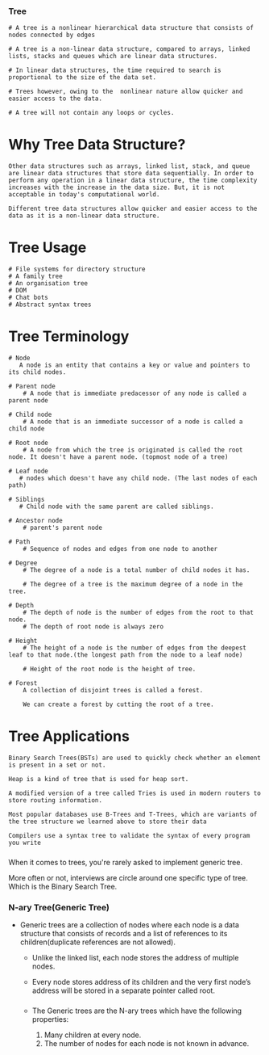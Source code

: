 ### Tree
    # A tree is a nonlinear hierarchical data structure that consists of nodes connected by edges

    # A tree is a non-linear data structure, compared to arrays, linked lists, stacks and queues which are linear data structures.

    # In linear data structures, the time required to search is proportional to the size of the data set.

    # Trees however, owing to the  nonlinear nature allow quicker and easier access to the data.

    # A tree will not contain any loops or cycles.


# Why Tree Data Structure?

    Other data structures such as arrays, linked list, stack, and queue are linear data structures that store data sequentially. In order to perform any operation in a linear data structure, the time complexity increases with the increase in the data size. But, it is not acceptable in today's computational world.

    Different tree data structures allow quicker and easier access to the data as it is a non-linear data structure.


# Tree Usage

    # File systems for directory structure
    # A family tree
    # An organisation tree
    # DOM
    # Chat bots
    # Abstract syntax trees


# Tree Terminology
    
    # Node 
       A node is an entity that contains a key or value and pointers to its child nodes.
    
    # Parent node 
        # A node that is immediate predacessor of any node is called a parent node

    # Child node
        # A node that is an immediate successor of a node is called a child node

    # Root node
        # A node from which the tree is originated is called the root node. It doesn't have a parent node. (topmost node of a tree)

    # Leaf node
       # nodes which doesn't have any child node. (The last nodes of each path)

    # Siblings
       # Child node with the same parent are called siblings.

    # Ancestor node
        # parent's parent node

    # Path
        # Sequence of nodes and edges from one node to another
    
    # Degree
        # The degree of a node is a total number of child nodes it has.

        # The degree of a tree is the maximum degree of a node in the tree.

    # Depth
        # The depth of node is the number of edges from the root to that node.
        # The depth of root node is always zero

    # Height
        # The height of a node is the number of edges from the deepest leaf to that node.(the longest path from the node to a leaf node)
        
        # Height of the root node is the height of tree.

    # Forest
        A collection of disjoint trees is called a forest.

        We can create a forest by cutting the root of a tree.


# Tree Applications

    Binary Search Trees(BSTs) are used to quickly check whether an element is present in a set or not.

    Heap is a kind of tree that is used for heap sort.

    A modified version of a tree called Tries is used in modern routers to store routing information.

    Most popular databases use B-Trees and T-Trees, which are variants of the tree structure we learned above to store their data
    
    Compilers use a syntax tree to validate the syntax of every program you write


###
When it comes to trees, you're rarely asked to implement generic tree.

More often or not, interviews are circle around one specific type of tree. Which is the Binary Search Tree.



### N-ary Tree(Generic Tree)

* Generic trees are a collection of nodes where each node is a data structure that consists of records and a list of references to its children(duplicate references are not allowed). 

    * Unlike the linked list, each node stores the address of multiple nodes. 
    
    * Every node stores address of its children and the very first node’s address will be stored in a separate pointer called root.


    ###
    * The Generic trees are the N-ary trees which have the following properties: 

        1. Many children at every node.
        2. The number of nodes for each node is not known in advance.


